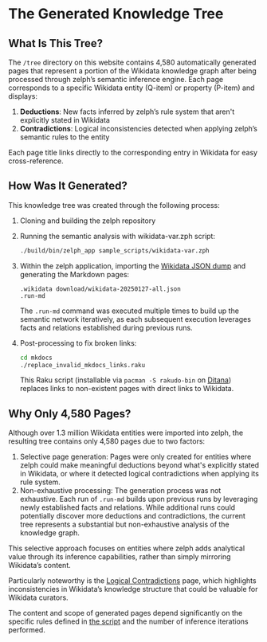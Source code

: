 # The Generated Knowledge Tree

## What Is This Tree?

The `/tree` directory on this website contains 4,580 automatically generated pages that represent a portion of the Wikidata knowledge graph after being processed through zelph’s semantic inference engine.
Each page corresponds to a specific Wikidata entity (Q-item) or property (P-item) and displays:

1. **Deductions**: New facts inferred by zelph’s rule system that aren't explicitly stated in Wikidata
2. **Contradictions**: Logical inconsistencies detected when applying zelph’s semantic rules to the entity

Each page title links directly to the corresponding entry in Wikidata for easy cross-reference.

## How Was It Generated?

This knowledge tree was created through the following process:

1. Cloning and building the zelph repository
2. Running the semantic analysis with wikidata-var.zph script:
   ```bash
   ./build/bin/zelph_app sample_scripts/wikidata-var.zph
   ```
3. Within the zelph application, importing the [Wikidata JSON dump](https://dumps.wikimedia.org/wikidatawiki/entities) and generating the Markdown pages:
   ```
   .wikidata download/wikidata-20250127-all.json
   .run-md
   ```
   The `.run-md` command was executed multiple times to build up the semantic network iteratively, as each subsequent execution leverages facts and relations established during previous runs.

4. Post-processing to fix broken links:
   ```bash
   cd mkdocs
   ./replace_invalid_mkdocs_links.raku
   ```
   This Raku script (installable via `pacman -S rakudo-bin` on [Ditana](https://ditana.org)) replaces links to non-existent pages with direct links to Wikidata.

## Why Only 4,580 Pages?

Although over 1.3 million Wikidata entities were imported into zelph, the resulting tree contains only 4,580 pages due to two factors:

1. Selective page generation: Pages were only created for entities where zelph could make meaningful deductions beyond what's explicitly stated in Wikidata, or where it detected logical contradictions when applying its rule system.
2. Non-exhaustive processing: The generation process was not exhaustive. Each run of `.run-md` builds upon previous runs by leveraging newly established facts and relations. While additional runs could potentially discover more deductions and contradictions, the current tree represents a substantial but non-exhaustive analysis of the knowledge graph.

This selective approach focuses on entities where zelph adds analytical value through its inference capabilities, rather than simply mirroring Wikidata’s content.

Particularly noteworthy is the [Logical Contradictions](tree/Q363948.md) page, which highlights inconsistencies in Wikidata’s knowledge structure that could be valuable for Wikidata curators.

The content and scope of generated pages depend significantly on the specific rules defined in [the script](https://github.com/acrion/zelph/blob/main/sample_scripts/wikidata.zph) and the number of inference iterations performed.

